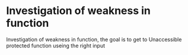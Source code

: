 # Investigation of weakness in function
 Investigation of weakness in function, the goal is to get to Unaccessible protected function useing the right input
